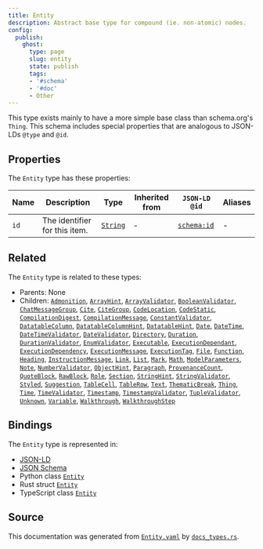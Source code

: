 ```yaml
---
title: Entity
description: Abstract base type for compound (ie. non-atomic) nodes.
config:
  publish:
    ghost:
      type: page
      slug: entity
      state: publish
      tags:
      - '#schema'
      - '#doc'
      - Other
---
```


This type exists mainly to have a more simple base class than schema.org's `Thing`.
This schema includes special properties that are analogous to JSON-LDs `@type` and `@id`.


## Properties

The `Entity` type has these properties:

| Name | Description                   | Type                                                               | Inherited from | `JSON-LD @id`                        | Aliases |
| ---- | ----------------------------- | ------------------------------------------------------------------ | -------------- | ------------------------------------ | ------- |
| `id` | The identifier for this item. | [`String`](https://stencila.ghost.io/docs/reference/schema/string) | -              | [`schema:id`](https://schema.org/id) | -       |

## Related

The `Entity` type is related to these types:

- Parents: None
- Children: [`Admonition`](https://stencila.ghost.io/docs/reference/schema/admonition), [`ArrayHint`](https://stencila.ghost.io/docs/reference/schema/array-hint), [`ArrayValidator`](https://stencila.ghost.io/docs/reference/schema/array-validator), [`BooleanValidator`](https://stencila.ghost.io/docs/reference/schema/boolean-validator), [`ChatMessageGroup`](https://stencila.ghost.io/docs/reference/schema/chat-message-group), [`Cite`](https://stencila.ghost.io/docs/reference/schema/cite), [`CiteGroup`](https://stencila.ghost.io/docs/reference/schema/cite-group), [`CodeLocation`](https://stencila.ghost.io/docs/reference/schema/code-location), [`CodeStatic`](https://stencila.ghost.io/docs/reference/schema/code-static), [`CompilationDigest`](https://stencila.ghost.io/docs/reference/schema/compilation-digest), [`CompilationMessage`](https://stencila.ghost.io/docs/reference/schema/compilation-message), [`ConstantValidator`](https://stencila.ghost.io/docs/reference/schema/constant-validator), [`DatatableColumn`](https://stencila.ghost.io/docs/reference/schema/datatable-column), [`DatatableColumnHint`](https://stencila.ghost.io/docs/reference/schema/datatable-column-hint), [`DatatableHint`](https://stencila.ghost.io/docs/reference/schema/datatable-hint), [`Date`](https://stencila.ghost.io/docs/reference/schema/date), [`DateTime`](https://stencila.ghost.io/docs/reference/schema/date-time), [`DateTimeValidator`](https://stencila.ghost.io/docs/reference/schema/date-time-validator), [`DateValidator`](https://stencila.ghost.io/docs/reference/schema/date-validator), [`Directory`](https://stencila.ghost.io/docs/reference/schema/directory), [`Duration`](https://stencila.ghost.io/docs/reference/schema/duration), [`DurationValidator`](https://stencila.ghost.io/docs/reference/schema/duration-validator), [`EnumValidator`](https://stencila.ghost.io/docs/reference/schema/enum-validator), [`Executable`](https://stencila.ghost.io/docs/reference/schema/executable), [`ExecutionDependant`](https://stencila.ghost.io/docs/reference/schema/execution-dependant), [`ExecutionDependency`](https://stencila.ghost.io/docs/reference/schema/execution-dependency), [`ExecutionMessage`](https://stencila.ghost.io/docs/reference/schema/execution-message), [`ExecutionTag`](https://stencila.ghost.io/docs/reference/schema/execution-tag), [`File`](https://stencila.ghost.io/docs/reference/schema/file), [`Function`](https://stencila.ghost.io/docs/reference/schema/function), [`Heading`](https://stencila.ghost.io/docs/reference/schema/heading), [`InstructionMessage`](https://stencila.ghost.io/docs/reference/schema/instruction-message), [`Link`](https://stencila.ghost.io/docs/reference/schema/link), [`List`](https://stencila.ghost.io/docs/reference/schema/list), [`Mark`](https://stencila.ghost.io/docs/reference/schema/mark), [`Math`](https://stencila.ghost.io/docs/reference/schema/math), [`ModelParameters`](https://stencila.ghost.io/docs/reference/schema/model-parameters), [`Note`](https://stencila.ghost.io/docs/reference/schema/note), [`NumberValidator`](https://stencila.ghost.io/docs/reference/schema/number-validator), [`ObjectHint`](https://stencila.ghost.io/docs/reference/schema/object-hint), [`Paragraph`](https://stencila.ghost.io/docs/reference/schema/paragraph), [`ProvenanceCount`](https://stencila.ghost.io/docs/reference/schema/provenance-count), [`QuoteBlock`](https://stencila.ghost.io/docs/reference/schema/quote-block), [`RawBlock`](https://stencila.ghost.io/docs/reference/schema/raw-block), [`Role`](https://stencila.ghost.io/docs/reference/schema/role), [`Section`](https://stencila.ghost.io/docs/reference/schema/section), [`StringHint`](https://stencila.ghost.io/docs/reference/schema/string-hint), [`StringValidator`](https://stencila.ghost.io/docs/reference/schema/string-validator), [`Styled`](https://stencila.ghost.io/docs/reference/schema/styled), [`Suggestion`](https://stencila.ghost.io/docs/reference/schema/suggestion), [`TableCell`](https://stencila.ghost.io/docs/reference/schema/table-cell), [`TableRow`](https://stencila.ghost.io/docs/reference/schema/table-row), [`Text`](https://stencila.ghost.io/docs/reference/schema/text), [`ThematicBreak`](https://stencila.ghost.io/docs/reference/schema/thematic-break), [`Thing`](https://stencila.ghost.io/docs/reference/schema/thing), [`Time`](https://stencila.ghost.io/docs/reference/schema/time), [`TimeValidator`](https://stencila.ghost.io/docs/reference/schema/time-validator), [`Timestamp`](https://stencila.ghost.io/docs/reference/schema/timestamp), [`TimestampValidator`](https://stencila.ghost.io/docs/reference/schema/timestamp-validator), [`TupleValidator`](https://stencila.ghost.io/docs/reference/schema/tuple-validator), [`Unknown`](https://stencila.ghost.io/docs/reference/schema/unknown), [`Variable`](https://stencila.ghost.io/docs/reference/schema/variable), [`Walkthrough`](https://stencila.ghost.io/docs/reference/schema/walkthrough), [`WalkthroughStep`](https://stencila.ghost.io/docs/reference/schema/walkthrough-step)

## Bindings

The `Entity` type is represented in:

- [JSON-LD](https://stencila.org/Entity.jsonld)
- [JSON Schema](https://stencila.org/Entity.schema.json)
- Python class [`Entity`](https://github.com/stencila/stencila/blob/main/python/python/stencila/types/entity.py)
- Rust struct [`Entity`](https://github.com/stencila/stencila/blob/main/rust/schema/src/types/entity.rs)
- TypeScript class [`Entity`](https://github.com/stencila/stencila/blob/main/ts/src/types/Entity.ts)

## Source

This documentation was generated from [`Entity.yaml`](https://github.com/stencila/stencila/blob/main/schema/Entity.yaml) by [`docs_types.rs`](https://github.com/stencila/stencila/blob/main/rust/schema-gen/src/docs_types.rs).
